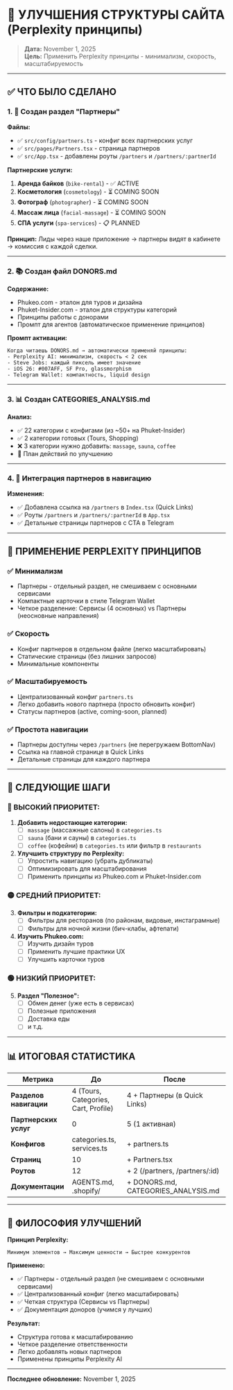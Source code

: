 # 🚀 УЛУЧШЕНИЯ СТРУКТУРЫ САЙТА (Perplexity принципы)

> **Дата:** November 1, 2025  
> **Цель:** Применить Perplexity принципы - минимализм, скорость, масштабируемость

---

## ✅ ЧТО БЫЛО СДЕЛАНО

### 1. 🤝 **Создан раздел "Партнеры"**

**Файлы:**
- ✅ `src/config/partners.ts` - конфиг всех партнерских услуг
- ✅ `src/pages/Partners.tsx` - страница партнеров
- ✅ `src/App.tsx` - добавлены роуты `/partners` и `/partners/:partnerId`

**Партнерские услуги:**
1. **Аренда байков** (`bike-rental`) - ✅ ACTIVE
2. **Косметология** (`cosmetology`) - ⏳ COMING SOON
3. **Фотограф** (`photographer`) - ⏳ COMING SOON
4. **Массаж лица** (`facial-massage`) - ⏳ COMING SOON
5. **СПА услуги** (`spa-services`) - 📋 PLANNED

**Принцип:** Лиды через наше приложение → партнеры видят в кабинете → комиссия с каждой сделки.

---

### 2. 📚 **Создан файл DONORS.md**

**Содержание:**
- Phukeo.com - эталон для туров и дизайна
- Phuket-Insider.com - эталон для структуры категорий
- Принципы работы с донорами
- Промпт для агентов (автоматическое применение принципов)

**Промпт активации:**
```
Когда читаешь DONORS.md → автоматически применяй принципы:
- Perplexity AI: минимализм, скорость < 2 сек
- Steve Jobs: каждый пиксель имеет значение
- iOS 26: #007AFF, SF Pro, glassmorphism
- Telegram Wallet: компактность, liquid design
```

---

### 3. 📊 **Создан CATEGORIES_ANALYSIS.md**

**Анализ:**
- ✅ 22 категории с конфигами (из ~50+ на Phuket-Insider)
- ✅ 2 категории готовых (Tours, Shopping)
- ❌ 3 категории нужно добавить: `massage`, `sauna`, `coffee`
- 📝 План действий по улучшению

---

### 4. 🔗 **Интеграция партнеров в навигацию**

**Изменения:**
- ✅ Добавлена ссылка на `/partners` в `Index.tsx` (Quick Links)
- ✅ Роуты `/partners` и `/partners/:partnerId` в `App.tsx`
- ✅ Детальные страницы партнеров с CTA в Telegram

---

## 🎯 ПРИМЕНЕНИЕ PERPLEXITY ПРИНЦИПОВ

### ✅ Минимализм
- Партнеры - отдельный раздел, не смешиваем с основными сервисами
- Компактные карточки в стиле Telegram Wallet
- Четкое разделение: Сервисы (4 основных) vs Партнеры (неосновные направления)

### ✅ Скорость
- Конфиг партнеров в отдельном файле (легко масштабировать)
- Статические страницы (без лишних запросов)
- Минимальные компоненты

### ✅ Масштабируемость
- Централизованный конфиг `partners.ts`
- Легко добавить нового партнера (просто обновить конфиг)
- Статусы партнеров (active, coming-soon, planned)

### ✅ Простота навигации
- Партнеры доступны через `/partners` (не перегружаем BottomNav)
- Ссылка на главной странице в Quick Links
- Детальные страницы для каждого партнера

---

## 📝 СЛЕДУЮЩИЕ ШАГИ

### 🔴 ВЫСОКИЙ ПРИОРИТЕТ:

1. **Добавить недостающие категории:**
   - [ ] `massage` (массажные салоны) в `categories.ts`
   - [ ] `sauna` (бани и сауны) в `categories.ts`
   - [ ] `coffee` (кофейни) в `categories.ts` или фильтр в `restaurants`

2. **Улучшить структуру по Perplexity:**
   - [ ] Упростить навигацию (убрать дубликаты)
   - [ ] Оптимизировать для масштабирования
   - [ ] Применить принципы из Phukeo.com и Phuket-Insider.com

### 🟡 СРЕДНИЙ ПРИОРИТЕТ:

3. **Фильтры и подкатегории:**
   - [ ] Фильтры для ресторанов (по районам, видовые, инстаграмные)
   - [ ] Фильтры для ночной жизни (бич-клабы, афтепати)

4. **Изучить Phukeo.com:**
   - [ ] Изучить дизайн туров
   - [ ] Применить лучшие практики UX
   - [ ] Улучшить карточки туров

### 🟢 НИЗКИЙ ПРИОРИТЕТ:

5. **Раздел "Полезное":**
   - [ ] Обмен денег (уже есть в сервисах)
   - [ ] Полезные приложения
   - [ ] Доставка еды
   - [ ] и т.д.

---

## 📊 ИТОГОВАЯ СТАТИСТИКА

| Метрика | До | После |
|---------|-----|-------|
| **Разделов навигации** | 4 (Tours, Categories, Cart, Profile) | 4 + Партнеры (в Quick Links) |
| **Партнерских услуг** | 0 | 5 (1 активная) |
| **Конфигов** | categories.ts, services.ts | + partners.ts |
| **Страниц** | 10 | + Partners.tsx |
| **Роутов** | 12 | + 2 (/partners, /partners/:id) |
| **Документации** | AGENTS.md, .shopify/ | + DONORS.md, CATEGORIES_ANALYSIS.md |

---

## 🎯 ФИЛОСОФИЯ УЛУЧШЕНИЙ

**Принцип Perplexity:**
```
Минимум элементов → Максимум ценности → Быстрее конкурентов
```

**Применено:**
- ✅ Партнеры - отдельный раздел (не смешиваем с основными сервисами)
- ✅ Централизованный конфиг (легко масштабировать)
- ✅ Четкая структура (Сервисы vs Партнеры)
- ✅ Документация доноров (учимся у лучших)

**Результат:**
- Структура готова к масштабированию
- Четкое разделение ответственности
- Легко добавлять новых партнеров
- Применены принципы Perplexity AI

---

**Последнее обновление:** November 1, 2025




